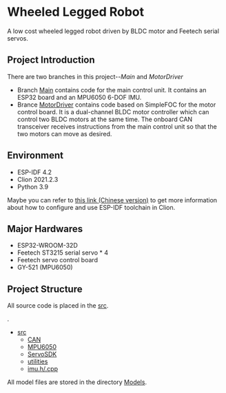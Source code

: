 # Wheeled Legged Robot
A low cost wheeled legged robot driven by BLDC motor and Feetech serial servos.
## Project Introduction
There are two branches in this project--_Main_ and _MotorDriver_

- Branch [Main](https://github.com/YueWang996/Wheeled-Legged-Robot/tree/main) contains code for the main control unit. It contains an ESP32 board and an MPU6050 6-DOF IMU. 
- Brance [MotorDriver](https://github.com/YueWang996/Wheeled-Legged-Robot/tree/MotorDriver) contains code based on SimpleFOC for the motor control board. It is a dual-channel BLDC motor controller which can control two BLDC motors at the same time. The onboard CAN transceiver receives instructions from the main control unit so that the two motors can move as desired. 

## Environment
- ESP-IDF 4.2
- Clion 2021.2.3
- Python 3.9

Maybe you can refer to [this link (Chinese version)](https://www.bilibili.com/read/cv15226500) to get more information about how to configure and use ESP-IDF toolchain in Clion. 

## Major Hardwares
- ESP32-WROOM-32D
- Feetech ST3215 serial servo * 4
- Feetech servo control board
- GY-521 (MPU6050)

## Project Structure
All source code is placed in the [src](https://github.com/YueWang996/Wheeled-Legged-Robot/tree/main/src).

.
 * [src](./src)
   * [CAN](./src/CAN)
   * [MPU6050](./src/MPU6050)
   * [ServoSDK](./src/ServoSDK)
   * [utilities](./src/utilities)
   * [imu.h/.cpp]()

All model files are stored in the directory [Models](https://github.com/YueWang996/Wheeled-Legged-Robot/tree/main/Models).
